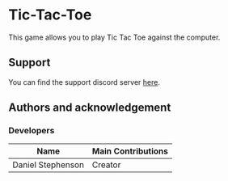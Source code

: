 # Tic-Tac-Toe
This game allows you to play Tic Tac Toe against the computer.

## Support
You can find the support discord server [here](https://discord.gg/49J4RHQxhy).

## Authors and acknowledgement
### Developers
Name | Main Contributions
------------ | -------------
Daniel Stephenson | Creator
